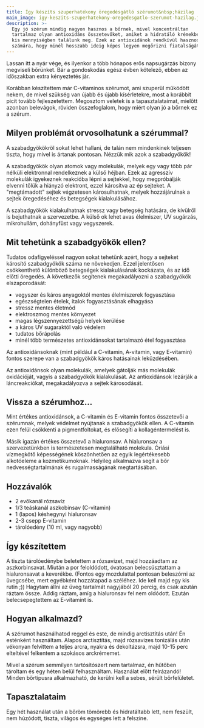 ```yaml
---
title: Így készíts szuperhatékony öregedésgátló szérumot&nbsp;házilag
main_image: igy-keszits-szuperhatekony-oregedesgatlo-szerumot-hazilag.jpg
description: >-
  Egy jó szérum mindig nagyon hasznos a bőrnek, mivel koncentráltan
  tartalmaz olyan antioxidáns összetevőket, amiket a hidratáló krémekben csak
  kis mennyiségben találunk meg. Ezek az antioxidánok rendkívül hasznosak a bőr
  számára, hogy minél hosszabb ideig képes legyen megőrizni fiatalságát.
---
```


Lassan itt a nyár vége, és ilyenkor a több hónapos erős napsugárzás bizony
megviseli bőrünket. Bár a gondoskodás egész évben kötelező, ebben az időszakban
extra kényeztetés jár.

Korábban készítettem már C-vitaminos szérumot, ami szuperül működött nekem, de
mivel szükség van újabb és újabb kísérletekre, most a korábbit picit tovább
fejleszetettem. Megosztom veletek is a tapasztalataimat, mielőtt azonban
belevágok, röviden összefoglalom, hogy miért olyan jó a bőrnek ez a szérum.

## Milyen problémát orvosolhatunk a szérummal?

A szabadgyökökröl sokat lehet hallani, de talán nem mindenkinek teljesen tiszta,
hogy mivel is ártanak pontosan. Nézzük mik azok a szabadgyökök!

A szabadgyökök olyan atomok vagy molekulák, melyek egy vagy több pár nélküli
elektronnal rendelkeznek a külső héjban. Ezek az agresszív molekulák igyekeznek
reakcióba lépni a sejtekkel, hogy megpróbálják elvenni tőlük a hiányzó
elektront, ezzel károsítva az ép sejteket. A "megtámadott" sejtek végzetesen
károsulhatnak, melyek hozzájárulnak a sejtek öregedéséhez és betegségek
kialakulásához.

A szabadgyökök kialakulhatnak stressz vagy betegség hatására, de kívülről is
bejuthatnak a szervezetbe. A külső ok lehet avas élelmiszer, UV sugárzás,
mikrohullám, dohányfüst vagy vegyszerek.

## Mit tehetünk a szabadgyökök ellen?

Tudatos odafigyeléssel nagyon sokat tehetünk azért, hogy a sejteket károsító
szabadgyökök száma ne növekedjen. Ezzel jelentősen csökkenthető különböző
betegségek kialakulásának kockázata, és az idő előtti öregedés. A következők
segítenek megakadályozni a szabadgyökök elszaporodását:

*   vegyszer és káros anyagoktól mentes élelmiszerek fogyasztása
*   egészségtelen ételek, italok fogyasztásának elhagyása
*   stressz mentes életmód
*   elektroszmog mentes környezet
*   magas légszennyezettségű helyek kerülése
*   a káros UV sugaraktól való védelem
*   tudatos bőrápolás
*   minél több természetes antioxidánsokat tartalmazó étel fogyasztása

Az antioxidánsoknak (mint például a C-vitamin, A-vitamin, vagy E-vitamin) fontos
szerepe van a szabadgyökök káros hatásainak leküzdésében.

Az antioxidánsok olyan molekulák, amelyek gátolják más molekulák oxidációját,
vagyis a szabadgyökök kialakulását. Az antioxidánsok lezárják a láncreakciókat,
megakadályozva a sejtek károsodását.

## Vissza a szérumhoz…

Mint értékes antioxidánsok, a C-vitamin és E-vitamin fontos összetevői a
szérumnak, melyek védelmet nyújtanak a szabadgyökök ellen. A C-vitamin ezen
felül csökkenti a pigmentfoltokat, és elősegíti a kollagéntermelést is.

Másik igazán értékes összetevő a hialuronsav. A hialuronsav a szervezetünkben is
természetesen megtalálható molekula. Óriási vízmegkötő képességének köszönhetően
az egyik legértékesebb alkotóeleme a kozmetikumoknak. Helyileg alkalmazva segít
a bőr nedvességtartalmának és rugalmasságának megtartásában.

## Hozzávalók

*   2 evőkanál rózsavíz
*   1/3 teáskanál aszkobinsav (C-vitamin)
*   1 (lapos) késhegynyi hialuronsav
*   2-3 csepp E-vitamin
*   tárolóedény (10 ml, vagy nagyobb)

## Így készítettem

A tiszta tárolóedénybe beletettem a rózsavizet, majd hozzáadtam az
aszkorbinsavat. Miután a por feloldódott, óvatosan belecsúsztattam a
hialuronsavat a keverékbe. (Fontos egy mozdulattal pontosan beleszórni az
üvegcsébe, mert egyébként hozzátapad a széléhez. Ide kell majd egy kis rutin
​;)) Hagytam állni az üveg tartalmát nagyjából 20 percig, és csak azután ráztam
össze. Addig ráztam, amíg a hialuronsav fel nem oldódott. Ezután
belecsepegtettem az E-vitamint is.

## Hogyan alkalmazd?

A szérumot használhatod reggel és este, de mindig arctisztítás után! Én
esténként használtam. Alapos arctisztítás, majd rózsavizes tonizálás után
vékonyan felvittem a teljes arcra, nyakra és dekoltázsra, majd 10-15 perc
elteltével felkentem a szokásos arckrémemet.

Mivel a szérum semmilyen tartósítószert nem tartalmaz, én hűtőben tároltam és
egy héten belül felhasználtam. Használat előtt felrázandó! Minden bőrtípusra
alkalmazható, de kerülni kell a sebes, sérült bőrfelületet.

## Tapasztalataim

Egy hét használat után a bőröm tömörebb és hidratáltabb lett, nem feszült, nem
húzódott, tiszta, világos és egységes lett a felszíne.



